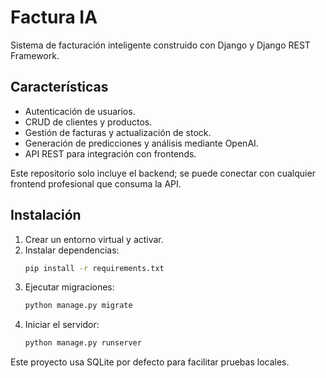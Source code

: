 # Factura IA

Sistema de facturación inteligente construido con Django y Django REST Framework.

## Características

- Autenticación de usuarios.
- CRUD de clientes y productos.
- Gestión de facturas y actualización de stock.
- Generación de predicciones y análisis mediante OpenAI.
- API REST para integración con frontends.

Este repositorio solo incluye el backend; se puede conectar con
cualquier frontend profesional que consuma la API.

## Instalación

1. Crear un entorno virtual y activar.
2. Instalar dependencias:
   ```bash
   pip install -r requirements.txt
   ```
3. Ejecutar migraciones:
   ```bash
   python manage.py migrate
   ```
4. Iniciar el servidor:
   ```bash
   python manage.py runserver
   ```

Este proyecto usa SQLite por defecto para facilitar pruebas locales.
